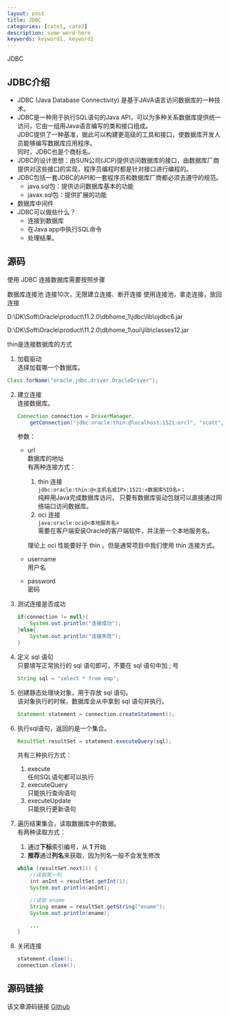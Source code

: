 ```yaml
---
layout: post
title: JDBC
categories: [cate1, cate2]
description: some word here
keywords: keyword1, keyword2
---
```


JDBC

## JDBC介绍
- JDBC (Java Database Connectivity) 是基于JAVA语言访问数据库的一种技术。
- JDBC是一种用于执行SQL语句的Java API，可以为多种关系数据库提供统一访问，它由一组用Java语言编写的类和接口组成。<br>
	JDBC提供了一种基准，据此可以构建更高级的工具和接口，使数据库开发人员能够编写数据库应用程序。<br>
	同时，JDBC也是个商标名。
- JDBC的设计思想：由SUN公司(JCP)提供访问数据库的接口，由数据库厂商提供对这些接口的实现，程序员编程时都是针对接口进行编程的。
- JDBC包括一套JDBC的API和一套程序员和数据库厂商都必须去遵守的规范。
	- java.sql包：提供访问数据库基本的功能
	- javax.sql包：提供扩展的功能
- 数据库中间件
- JDBC可以做些什么？
	- 连接到数据库
	- 在Java app中执行SQL命令
	- 处理结果。


## 源码
使用 JDBC 连接数据库需要按照步骤



数据库连接池
连接10次，无限建立连接、断开连接
使用连接池，拿走连接，放回连接

D:\DK\Soft\Oracle\product\11.2.0\dbhome_1\jdbc\lib\ojdbc6.jar

D:\DK\Soft\Oracle\product\11.2.0\dbhome_1\oui\jlib\classes12.jar

 thin是连接数据库的方式




1. 加载驱动<br>
	选择加载哪一个数据库。
```java
Class.forName("oracle.jdbc.driver.OracleDriver");
```

2. 建立连接<br>
	连接数据库。<br>
	```java
	Connection connection = DriverManager.
		getConnection("jdbc:oracle:thin:@localhost:1521:orcl", "scott", "tiger");
	```
	参数：
	- url<br>
		数据库的地址<br>
		有两种连接方式：
		1. thin 连接<br>
			`jdbc:oracle:thin:@<主机名或IP>:1521:<数据库SID名>；`<br>
			纯粹用Java完成数据库访问， 只要有数据库驱动包就可以直接通过网络端口访问数据库。
		2. oci 连接<br>
			`java:oracle:oci@<本地服务名>`<br>
			需要在客户端安装Oracle的客户端软件，并注册一个本地服务名。
			
		理论上 oci 性能要好于 thin 。但是通常项目中我们使用 thin 连接方式。
		
	- username<br>
		用户名
	- password<br>
		密码

3. 测试连接是否成功
	```java
	if(connection != null){
		System.out.println("连接成功");
	}else{
		System.out.println("连接失败");
	}
	```

4. 定义 sql 语句<br>
	只要填写正常执行的 sql 语句即可，不要在 sql 语句中加 ; 号
	```java
	String sql = "select * from emp";
	```

5. 创建静态处理块对象，用于存放 sql 语句。<br>
	该对象执行的时候，数据库会从中拿到 sql 语句并执行。
	```java
	Statement statement = connection.createStatement();
	```

6. 执行sql语句，返回的是一个集合。<br>
	```java
	ResultSet resultSet = statement.executeQuery(sql);
	```
	共有三种执行方式：
	1. execute<br>
		任何SQL语句都可以执行
	2. executeQuery<br>
		只能执行查询语句
	3. executeUpdate<br>
		只能执行更新语句

7. 遍历结果集合，读取数据库中的数据。<br>
	有两种读取方式：
	1. 通过**下标**索引编号，从 **1** 开始
	2. **推荐**通过**列名**来获取，因为列名一般不会发生修改

	```java
	while (resultSet.next()) {
		//读取第一列
		int anInt = resultSet.getInt(1);
		System.out.println(anInt);

		//读取 ename
		String ename = resultSet.getString("ename");
		System.out.println(ename);

		...
	}
	```

8. 关闭连接
	```java
	statement.close();
	connection.close();
	```

## 源码链接
该文章源码链接 [Github](url)